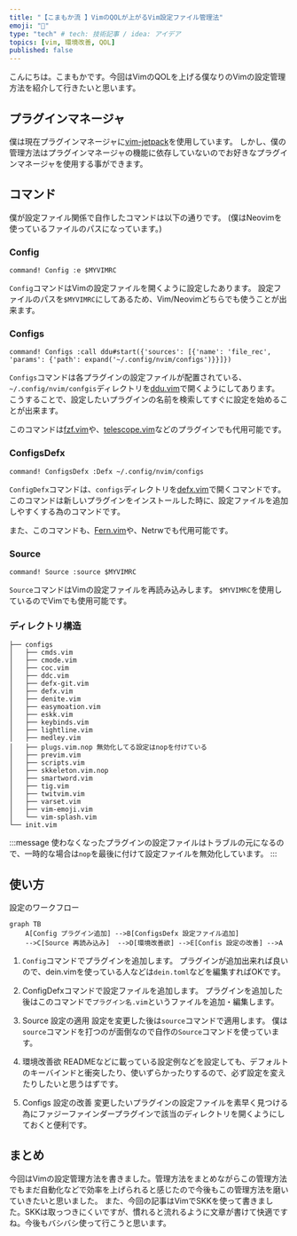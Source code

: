 ```yaml
---
title: "【こまもか流 】VimのQOLが上がるVim設定ファイル管理法"
emoji: "🦊"
type: "tech" # tech: 技術記事 / idea: アイデア
topics: [vim, 環境改善, QOL]
published: false
---
```


こんにちは。こまもかです。今回はVimのQOLを上げる僕なりのVimの設定管理方法を紹介して行きたいと思います。

## プラグインマネージャ

僕は現在プラグインマネージャに[vim-jetpack]()を使用しています。
しかし、僕の管理方法はプラグインマネージャの機能に依存していないのでお好きなプラグインマネージャを使用する事ができます。

## コマンド

僕が設定ファイル関係で自作したコマンドは以下の通りです。
(僕はNeovimを使っているファイルのパスになっています。)

### Config
```vim
command! Config :e $MYVIMRC
```
`Config`コマンドはVimの設定ファイルを開くように設定したあります。
設定ファイルのパスを`$MYVIMRC`にしてあるため、Vim/Neovimどちらでも使うことが出来ます。

### Configs
```vim
command! Configs :call ddu#start({'sources': [{'name': 'file_rec', 'params': {'path': expand('~/.config/nvim/configs')}}]})
```
`Configs`コマンドは各プラグインの設定ファイルが配置されている、`~/.config/nvim/confgis`ディレクトリを[ddu.vim](https://github.com/Shougo/ddu.vim)で開くようにしてあります。
こうすることで、設定したいプラグインの名前を検索してすぐに設定を始めることが出来ます。

このコマンドは[fzf.vim](https://github.com/junegunn/fzf.vim)や、[telescope.vim](https://github.com/nvim-telescope/telescope.nvim)などのプラグインでも代用可能です。

### ConfigsDefx
```vim
command! ConfigsDefx :Defx ~/.config/nvim/configs
```

`ConfigDefx`コマンドは、`configs`ディレクトリを[defx.vim](https://github.com/Shougo/defx.nvim)で開くコマンドです。このコマンドは新しいプラグインをインストールした時に、設定ファイルを追加しやすくする為のコマンドです。

また、このコマンドも、[Fern.vim]()や、Netrwでも代用可能です。

### Source
```vim
command! Source :source $MYVIMRC
```
`Source`コマンドはVimの設定ファイルを再読み込みします。
`$MYVIMRC`を使用しているのでVimでも使用可能です。

### ディレクトリ構造
```
├── configs
│   ├── cmds.vim
│   ├── cmode.vim
│   ├── coc.vim
│   ├── ddc.vim
│   ├── defx-git.vim
│   ├── defx.vim
│   ├── denite.vim
│   ├── easymoation.vim
│   ├── eskk.vim
│   ├── keybinds.vim
│   ├── lightline.vim
│   ├── medley.vim
│   ├── plugs.vim.nop 無効化してる設定はnopを付けている
│   ├── previm.vim
│   ├── scripts.vim
│   ├── skkeleton.vim.nop
│   ├── smartword.vim
│   ├── tig.vim
│   ├── twitvim.vim
│   ├── varset.vim
│   ├── vim-emoji.vim
│   └── vim-splash.vim
└── init.vim
```

:::message
使わなくなったプラグインの設定ファイルはトラブルの元になるので、一時的な場合は`nop`を最後に付けて設定ファイルを無効化しています。
:::

## 使い方

設定のワークフロー
```mermaid
graph TB
    A[Config プラグイン追加] -->B[ConfigsDefx 設定ファイル追加]
    -->C[Source 再読み込み]  -->D[環境改善欲] -->E[Confis 設定の改善] -->A
```

1. `Config`コマンドでプラグインを追加します。
プラグインが追加出来れば良いので、dein.vimを使っている人などは`dein.toml`などを編集すればOKです。

2. ConfigDefxコマンドで設定ファイルを追加します。
プラグインを追加した後はこのコマンドで`プラグイン名.vim`というファイルを追加・編集します。

3. Source 設定の適用
設定を変更した後は`source`コマンドで適用します。
僕は`source`コマンドを打つのが面倒なので自作の`Source`コマンドを使っています。

4. 環境改善欲
READMEなどに載っている設定例などを設定しても、デフォルトのキーバインドと衝突したり、使いずらかったりするので、必ず設定を変えたりしたいと思うはずです。

5. Configs 設定の改善
変更したいプラグインの設定ファイルを素早く見つける為にファジーファインダープラグインで該当のディレクトリを開くようにしておくと便利です。


## まとめ

今回はVimの設定管理方法を書きました。管理方法をまとめながらこの管理方法でもまだ自動化などで効率を上げられると感じたので今後もこの管理方法を磨いていきたいと思いました。
また、今回の記事はVimでSKKを使って書きました。SKKは取っつきにくいですが、慣れると流れるように文章が書けて快適ですね。今後もバシバシ使って行こうと思います。
